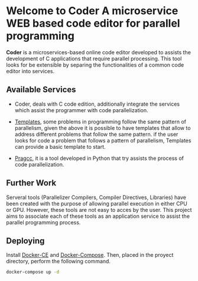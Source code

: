 # Welcome to Coder A microservice WEB based code editor for parallel programming

**Coder** is a microservices-based online code editor developed to assists the development of C applications that require parallel processing. This tool looks for be extensible by separing the functionalities of a common code editor into services. 

## Available Services

* Coder, deals with C code edition, additionally integrate the services which assist the programmer with code parallelization.

* [Templates](https://github.com/DonAurelio/parallel-templates), some problems in programming follow the same pattern of parallelism, given the above it is possible to have templates that allow to address different problems that follow the same pattern. if the user looks for code a problem that follows a pattern of parallelism, Templates can provide a basic template to start.

* [Pragcc](https://github.com/DonAurelio/pragcc), it is a tool developed in Python that try assists the process of code parallelization.


## Further Work

Serveral tools (Parallelizer Compilers, Compiler Directives, Libraries) have been created with the purpose of allowing parallel execution in either CPU or GPU. However, these tools are not easy to acces by the user. This project aims to associate each of these tools as an application service to assist the parallel programming process.

## Deploying

Install [Docker-CE](https://docs.docker.com/install/linux/docker-ce/ubuntu/#supported-storage-drivers) and [Docker-Compose](https://docs.docker.com/compose/install/#install-compose). Then, placed in the proyect directory, perform the following command.

```sh
docker-compose up -d
```
